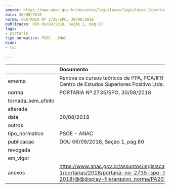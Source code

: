 ```yaml
---
anexos: https://www.anac.gov.br/assuntos/legislacao/legislacao-1/portarias/2018/portaria-no-2735-spo-30-08-2018/@@display-file/arquivo_norma/PA2018-2735.pdf
data: 30/08/2018
norma: PORTARIA Nº 2735/SPO, 30/08/2018
publicacao: DOU 06/09/2018, Seção 1, pág.80
tags:
- portaria
tipo_normatico: PSOE - ANAC
hide: 
- toc 
 
---
```


|                    | Documento                                                                                                                                            |
|:-------------------|:-----------------------------------------------------------------------------------------------------------------------------------------------------|
| ementa             | Renova os cursos teóricos de PPA, PCA/IFR e IFR do Centro de Estudos Superiores Positivo Ltda.                                                       |
| norma              | PORTARIA Nº 2735/SPO, 30/08/2018                                                                                                                     |
| tornada_sem_efeito |                                                                                                                                                      |
| alterada           |                                                                                                                                                      |
| data               | 30/08/2018                                                                                                                                           |
| outros             |                                                                                                                                                      |
| tipo_normatico     | PSOE - ANAC                                                                                                                                          |
| publicacao         | DOU 06/09/2018, Seção 1, pág.80                                                                                                                      |
| revogada           |                                                                                                                                                      |
| em_vigor           |                                                                                                                                                      |
| anexos             | https://www.anac.gov.br/assuntos/legislacao/legislacao-1/portarias/2018/portaria-no-2735-spo-30-08-2018/@@display-file/arquivo_norma/PA2018-2735.pdf |